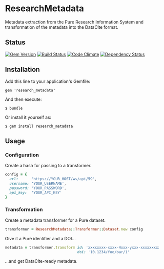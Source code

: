 # ResearchMetadata

Metadata extraction from the Pure Research Information System and transformation of the metadata into the DataCite format.

## Status

[![Gem Version](https://badge.fury.io/rb/research_metadata.svg)](https://badge.fury.io/rb/research_metadata)
[![Build Status](https://semaphoreci.com/api/v1/aalbinclark/research_metadata/branches/master/badge.svg)](https://semaphoreci.com/aalbinclark/research_metadata)
[![Code Climate](https://codeclimate.com/github/lulibrary/research_metadata/badges/gpa.svg)](https://codeclimate.com/github/lulibrary/research_metadata)
[![Dependency Status](https://www.versioneye.com/user/projects/5899d1be1e07ae0048c8e4c6/badge.svg?style=flat-square)](https://www.versioneye.com/user/projects/5899d1be1e07ae0048c8e4c6)

## Installation

Add this line to your application's Gemfile:

    gem 'research_metadata'

And then execute:

    $ bundle

Or install it yourself as:

    $ gem install research_metadata

## Usage

### Configuration

Create a hash for passing to a transformer.

```ruby
config = {
  url:      'https://YOUR_HOST/ws/api/59',
  username: 'YOUR_USERNAME',
  password: 'YOUR_PASSWORD',
  api_key:  'YOUR_API_KEY'
}
```

### Transformation

Create a metadata transformer for a Pure dataset.

```ruby
transformer = ResearchMetadata::Transformer::Dataset.new config
```

Give it a Pure identifier and a DOI...

```ruby
metadata = transformer.transform id: 'xxxxxxxx-xxxx-4xxx-yxxx-xxxxxxxxxxxx',
                                 doi: '10.1234/foo/bar/1'
```

...and get DataCite-ready metadata.